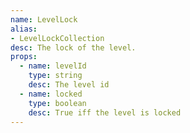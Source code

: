 ```yaml
---
name: LevelLock
alias:
- LevelLockCollection
desc: The lock of the level.
props:
  - name: levelId
    type: string
    desc: The level id
  - name: locked
    type: boolean
    desc: True iff the level is locked
---
```

